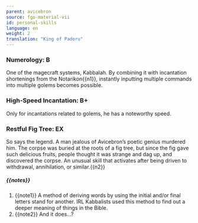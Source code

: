 ```yaml
---
parent: avicebron
source: fgo-material-vii
id: personal-skills
language: en
weight: 2
translation: "King of Padoru"
---
```


### Numerology: B

One of the magecraft systems, Kabbalah. By combining it with incantation shortenings from the Notarikon{{n1}}, instantly inputting multiple commands into multiple golems becomes possible.

### High-Speed Incantation: B+

Only for incantations related to golems, he has a noteworthy speed.

### Restful Fig Tree: EX

So says the legend.
A man jealous of Avicebron’s poetic genius murdered him.
The corpse was buried at the roots of a fig tree, but since the fig gave such delicious fruits, people thought it was strange and dag up, and discovered the corpse.
An unusual skill that activates after being driven to withdrawal, annihilation, or similar.{{n2}}

##### {{notes}}

1. {{note1}} A method of deriving words by using the initial and/or final letters stand for another. IRL Kabbalists used this method to find out a deeper meaning of things in the Bible.
2. {{note2}} And it does…?
